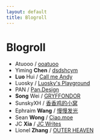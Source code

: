 ```yaml
---
layout: default
title: Blogroll
---
```


# Blogroll

- Atuooo / [ooatuoo](http://atuo.xyz/)
- Yiming **Chen** / [dsdshcym](https://dsdshcym.github.io/)
- **Luo** Hui / [Call me Andy](https://luohui8891.github.io/)
- Luosky / [Luosky's Playground](https://luosky.com/)
- PAN / [Pan.Design](http://pan.design)
- **Song** Wei / [GRYFFONDOR](https://talkwithkeyboard.github.io/)
- SunskyXH / [香香鸡的小窝](https://sunskyxh.github.io/)
- Ephraim **Wang** / [慢慢发光](http://ephraim.wang/)
- Sean **Wong** / [Ciao.moe](https://blog.ciao.moe/)
- JC **Xia** / [JC Writes](https://jcxia.com/)
- Lionel **Zhang** / [OUTER HEAVEN](http://www.lionelzhang.me/)
